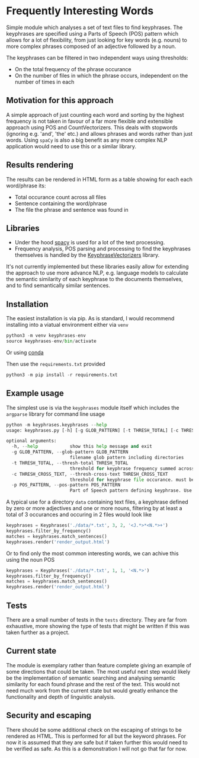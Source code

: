 # Frequently Interesting Words

Simple module which analyses a set of text files to find keyphrases. The keyphrases are specified using a Parts of Speech (POS) pattern which allows for a lot of flexibility, from just looking for key words (e.g. nouns) to more complex phrases composed of an adjective followed by a noun.

The keyphrases can be filtered in two independent ways using thresholds:

- On the total frequency of the phrase occurance
- On the number of files in which the phrase occurs, independent on the number of times in each

## Motivation for this approach

A simple approach of just counting each word and sorting by the highest frequency is not taken in favour of a far more flexible and extensible approach using POS and CountVectorizers. This deals with stopwords (ignoring e.g. 'and', 'the' etc.) and allows phrases and words rather than just words. Using `spaCy` is also a big benefit as any more complex NLP application would need to use this or a similar library.

## Results rendering

The results can be rendered in HTML form as a table showing for each each word/phrase its:

- Total occurance count across all files
- Sentence containing the word/phrase
- The file the phrase and sentence was found in

## Libraries

- Under the hood [spacy](https://spacy.io) is used for a lot of the text processing.
- Frequency analysis, POS parsing and processing to find the keyphrases themselves is handled by the [KeyphraseVectorizers](https://github.com/TimSchopf/KeyphraseVectorizers) library.

It's not currently implemented but these libraries easily allow for extending the approach to use more advance NLP, e.g. language models to calculate the semantic similarity of each keyphrase to the documents themselves, and to find semantically similar sentences.

## Installation

The easiest installation is via pip. As is standard, I would recommend installing into a viatual environment either via `venv`

```python
python3 -m venv keyphrases-env
source keyphrases-env/bin/activate
```

Or using [conda](https://docs.conda.io/projects/conda/en/latest/user-guide/tasks/manage-environments.html)

Then use the `requirements.txt` provided

```python
python3 -m pip install -r requirements.txt
```

## Example usage

The simplest use is via the `keyphrases` module itself which includes the `argparse` library for command line usage

```python
python -m keyphrases.keyphrases --help
usage: keyphrases.py [-h] [-g GLOB_PATTERN] [-t THRESH_TOTAL] [-c THRESH_CROSS_TEXT] [-p POS_PATTERN]

optional arguments:
  -h, --help            show this help message and exit
  -g GLOB_PATTERN, --glob-pattern GLOB_PATTERN
                        filename glob pattern including directories
  -t THRESH_TOTAL, --thresh-total THRESH_TOTAL
                        threshold for keyphrase frequency summed across all texts
  -c THRESH_CROSS_TEXT, --thresh-cross-text THRESH_CROSS_TEXT
                        threshold for keyphrase file occurance. must be found once or more in this many files
  -p POS_PATTERN, --pos-pattern POS_PATTERN
                        Part of Speech pattern defining keyphrase. Use `<N.*>` for a single noun
```

A typical use for a directory `data` containing text files, a keyphrase defined by zero or more adjectives and one or more nouns, filtering by at least a total of 3 occurances and occuring in 2 files would look like

```python
keyphrases = Keyphrases('./data/*.txt', 3, 2, '<J.*>*<N.*>+')
keyphrases.filter_by_frequency()
matches = keyphrases.match_sentences()
keyphrases.render('render_output.html')
```

Or to find only the most common interesting words, we can achive this using the noun POS

```python
keyphrases = Keyphrases('./data/*.txt', 1, 1, '<N.*>')
keyphrases.filter_by_frequency()
matches = keyphrases.match_sentences()
keyphrases.render('render_output.html')
```

## Tests

There are a small number of tests in the `tests` directory. They are far from exhaustive, more showing the type of tests that might be written if this was taken further as a project.

## Current state

The module is exemplary rather than feature complete giving an example of some directions that could be taken. The most useful next step would likely be the implementation of semantic searching and analysing semantic similarity for each found phrase and the rest of the text. This would not need much work from the current state but would greatly enhance the functionality and depth of linguistic analysis.

## Security and escaping

There should be some additional check on the escaping of strings to be rendered as HTML. This is performed for all but the keyword phrases. For now it is assumed that they are safe but if taken further this would need to be verified as safe. As this is a demonstration I will not go that far for now.

